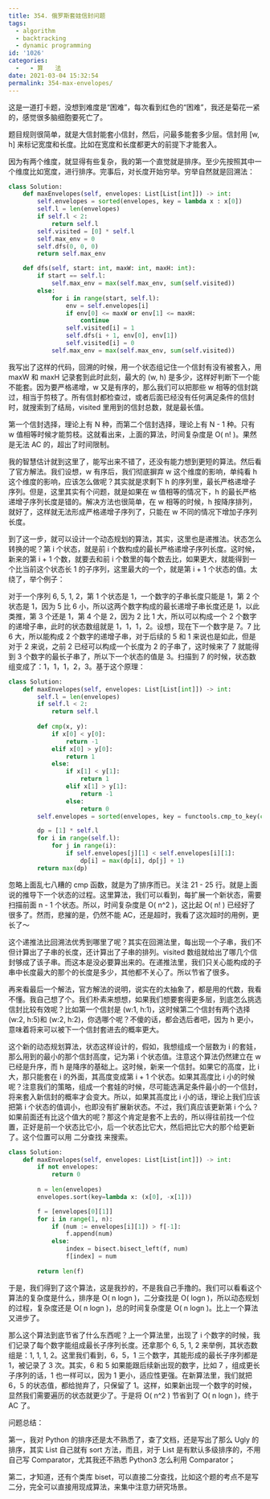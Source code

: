 ```yaml
---
title: 354. 俄罗斯套娃信封问题
tags:
  - algorithm
  - backtracking
  - dynamic programming
id: '1026'
categories:
  -   - 算　　法
date: 2021-03-04 15:32:54
permalink: 354-max-envelopes/
---
```


这是一道打卡题，没想到难度是“困难”，每次看到红色的“困难”，我还是菊花一紧的，感觉很多脑细胞要死亡了。

题目规则很简单，就是大信封能套小信封，然后，问最多能套多少层。信封用 [w, h] 来标记宽度和长度。比如在宽度和长度都更大的前提下才能套入。

因为有两个维度，就显得有些复杂，我的第一个直觉就是排序。至少先按照其中一个维度比如宽度，进行排序。完事后，对长度开始穷举。穷举自然就是回溯法：

```python
class Solution:
    def maxEnvelopes(self, envelopes: List[List[int]]) -> int:
        self.envelopes = sorted(envelopes, key = lambda x : x[0])
        self.l = len(envelopes)
        if self.l < 2:
            return self.l
        self.visited = [0] * self.l
        self.max_env = 0
        self.dfs(0, 0, 0)
        return self.max_env

    def dfs(self, start: int, maxW: int, maxH: int):
        if start == self.l:
            self.max_env = max(self.max_env, sum(self.visited))
        else:
            for i in range(start, self.l):
                env = self.envelopes[i]
                if env[0] <= maxW or env[1] <= maxH:
                    continue
                self.visited[i] = 1
                self.dfs(i + 1, env[0], env[1])
                self.visited[i] = 0
            self.max_env = max(self.max_env, sum(self.visited))
```

我写出了这样的代码，回溯的时候，用一个状态组记住一个信封有没有被套入，用 maxW 和 maxH 记录套到此时此刻，最大的 (w, h) 是多少，这样好判断下一个能不能套。因为要严格递增，w 又是有序的，那么我们可以把那些 w 相等的信封跳过，相当于剪枝了。所有信封都检查过，或者后面已经没有任何满足条件的信封时，就搜索到了结局，visited 里用到的信封总数，就是最长值。

第一个信封选择，理论上有 N 种，而第二个信封选择，理论上有 N - 1 种。只有 w 值相等时候才能剪枝。这就看出来，上面的算法，时间复杂度是 O( n! )。果然是无法 AC 的，超出了时间限制。

我的智慧估计就到这里了，能写出来不错了，还没有能力想到更短的算法。然后看了官方解法。我们设想，w 有序后，我们彻底摒弃 w 这个维度的影响，单纯看 h 这个维度的影响，应该怎么做呢？其实就是求剩下 h 的序列里，最长严格递增子序列。但是，这里其实有个问题，就是如果在 w 值相等的情况下，h 的最长严格递增子序列长度是错的。解决方法也很简单，在 w 相等的时候，h 按降序排列，就好了，这样就无法形成严格递增子序列了，只能在 w 不同的情况下增加子序列长度。

到了这一步，就可以设计一个动态规划的算法，其实，这里也是递推法。状态怎么转换的呢？第 i 个状态，就是前 i 个数构成的最长严格递增子序列长度。这时候，新来的第 i + 1 个数，就要去和前 i 个数里的每个数去比，如果更大，就能得到一个比当前这个状态长 1 的子序列，这里最大的一个，就是第 i + 1 个状态的值。太绕了，举个例子：

对于一个序列 6, 5, 1, 2，第 1 个状态是 1，一个数字的子串长度只能是 1，第 2 个状态是 1，因为 5 比 6 小，所以这两个数字构成的最长递增子串长度还是 1，以此类推，第 3 个还是 1，第 4 个是 2，因为 2 比 1 大，所以可以构成一个 2 个数字的递增子串，此时的状态数组就是 1，1，1，2。设想，现在下一个数字是 7。7 比 6 大，所以能构成 2 个数字的递增子串，对于后续的 5 和 1 来说也是如此，但是对于 2 来说，之前 2 已经可以构成一个长度为 2 的子串了，这时候来了 7 就能得到 3 个数字的最长子串了，所以下一个状态的值是 3。扫描到 7 的时候，状态数组变成了：1，1，1，2，3。基于这个原理：

```python
class Solution:
    def maxEnvelopes(self, envelopes: List[List[int]]) -> int:
        self.l = len(envelopes)
        if self.l < 2:
            return self.l
        
        def cmp(x, y):
            if x[0] < y[0]:
                return -1
            elif x[0] > y[0]:
                return 1
            else:
                if x[1] < y[1]:
                    return 1
                elif x[1] > y[1]:
                    return -1
                else:
                    return 0
        self.envelopes = sorted(envelopes, key = functools.cmp_to_key(cmp))

        dp = [1] * self.l
        for i in range(self.l):
            for j in range(i):
                if self.envelopes[j][1] < self.envelopes[i][1]:
                    dp[i] = max(dp[i], dp[j] + 1)
        return max(dp)
```

忽略上面乱七八糟的 cmp 函数，就是为了排序而已。关注 21 - 25 行。就是上面说的推导下一个状态的过程。这里算法，我们可以看到，每扩展一个新状态，需要扫描前面 n - 1 个状态。所以，时间复杂度是 O( n^2 )，这比起 O( n! ) 已经好了很多了。然而，悲摧的是，仍然不能 AC，还是超时，我看了这次超时的用例，更长了～

这个递推法比回溯法优秀到哪里了呢？其实在回溯法里，每出现一个子串，我们不但计算出了子串的长度，还计算出了子串的排列。visited 数组就给出了哪几个信封够成了该子串。而这本是没必要算出来的。在递推法里，我们只关心能构成的子串中长度最大的那个的长度是多少，其他都不关心了。所以节省了很多。

再来看最后一个解法，官方解法的说明，说实在的太抽象了，都是用的代数，我看不懂。我自己想了个。我们朴素来想想，如果我们想要套得更多层，到底怎么挑选信封比较有效呢？比如第一个信封是 (w:1, h:1)，这时候第二个信封有两个选择(w:2, h:5)和 (w:2, h:2)，你选哪个呢？不傻的话，都会选后者吧，因为 h 更小，意味着将来可以被下一个信封套进去的概率更大。

这个新的动态规划算法，状态这样设计的，假如，我想组成一个层数为 i 的套娃，那么用到的最小的那个信封高度，记为第 i 个状态值。注意这个算法仍然建立在 w 已经是升序，而 h 是降序的基础上。这时候，新来一个信封。如果它的高度，比 i 大，那只能套在 i 的外面，其高度变成第 i + 1 个状态。如果其高度比 i 小的时候呢？注意我们的策略，组成一个套娃的时候，尽可能选满足条件最小的一个信封，将来套入新信封的概率才会变大。所以，如果其高度比 i 小的话，理论上我们应该把第 i 个状态的值调小，也即没有扩展新状态。不过，我们真应该更新第 i 个么？如果前面还有比这个值大的呢？那这个肯定是套不上去的，所以得往前找一个位置，正好是前一个状态比它小，后一个状态比它大，然后把比它大的那个给更新了。这个位置可以用 二分查找 来搜索。

```python
class Solution:
    def maxEnvelopes(self, envelopes: List[List[int]]) -> int:
        if not envelopes:
            return 0
        
        n = len(envelopes)
        envelopes.sort(key=lambda x: (x[0], -x[1]))

        f = [envelopes[0][1]]
        for i in range(1, n):
            if (num := envelopes[i][1]) > f[-1]:
                f.append(num)
            else:
                index = bisect.bisect_left(f, num)
                f[index] = num
        
        return len(f)
```

于是，我们得到了这个算法，这是我抄的，不是我自己手撸的。我们可以看看这个算法的复杂度是什么，排序是 O( n logn )，二分查找是 O( logn )，所以动态规划的过程，复杂度还是 O( n logn )，总的时间复杂度是 O( n logn )。比上一个算法又进步了。

那么这个算法到底节省了什么东西呢？上一个算法里，出现了 i 个数字的时候，我们记录了每个数字能组成最长子序列长度。还拿那个 6, 5, 1, 2 来举例，其状态数组是：1, 1, 1, 2。这里我们看到，6，5，1 三个数字，其能形成的最长子序列都是 1，被记录了 3 次。其实，6 和 5 如果能跟后续新出现的数字，比如 7 ，组成更长子序列的话，1 也一样可以，因为 1 更小，适应性更强。在新算法里，我们就把 6，5 的状态值，都给抛弃了，只保留了 1。这样，如果新出现一个数字的时候，显然我们需要遍历的状态就更少了。于是将 O( n^2 ) 节省到了 O( n logn )，终于 AC 了。

问题总结：

第一，我对 Python 的排序还是太不熟悉了，查了文档，还是写出了那么 Ugly 的排序，其实 List 自己就有 sort 方法，而且，对于 List 是有默认多级排序的，不用自己写 Comparator，尤其我还不熟悉 Python3 怎么利用 Comparator；

第二，才知道，还有个类库 biset，可以直接二分查找，比如这个题的考点不是写二分，完全可以直接用现成算法，来集中注意力研究场景。